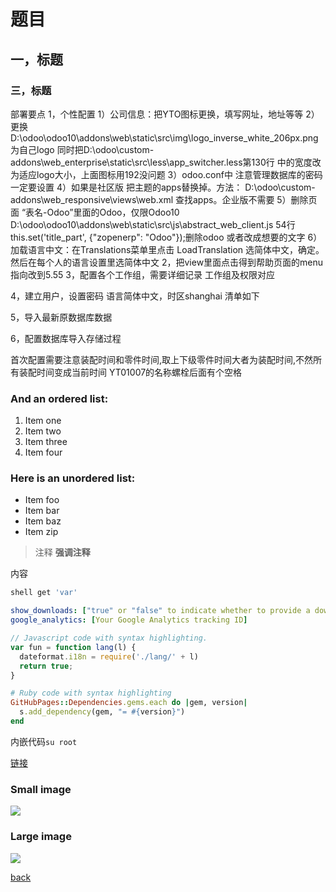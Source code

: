 # 题目

## 一，标题
### 三，标题
部署要点
1，个性配置
   1）公司信息：把YTO图标更换，填写网址，地址等等
   2）更换D:\odoo\odoo10\addons\web\static\src\img\logo_inverse_white_206px.png为自己logo
   同时把D:\odoo\custom-addons\web_enterprise\static\src\less\app_switcher.less第130行 中的宽度改为适应logo大小，上面图标用192没问题
   3）odoo.conf中 注意管理数据库的密码一定要设置
   4）如果是社区版 把主题的apps替换掉。方法： D:\odoo\custom-addons\web_responsive\views\web.xml 查找apps。企业版不需要
   5）删除页面 “表名-Odoo”里面的Odoo，仅限Odoo10
   D:\odoo\odoo10\addons\web\static\src\js\abstract_web_client.js    54行
   this.set('title_part', {"zopenerp": "Odoo"});删除odoo 或者改成想要的文字
   6）加载语言中文：在Translations菜单里点击 LoadTranslation 选简体中文，确定。然后在每个人的语言设置里选简体中文
2，把view里面点击得到帮助页面的menu指向改到5.55
3，配置各个工作组，需要详细记录
   工作组及权限对应

4，建立用户，设置密码
   语言简体中文，时区shanghai
   清单如下

5，导入最新原数据库数据

6，配置数据库导入存储过程

首次配置需要注意装配时间和零件时间,取上下级零件时间大者为装配时间,不然所有装配时间变成当前时间
YT01007的名称螺栓后面有个空格

### And an ordered list:
1.  Item one
1.  Item two
1.  Item three
1.  Item four

### Here is an unordered list:
*   Item foo
*   Item bar
*   Item baz
*   Item zip

> 注释
> **强调注释**

内容

```sh
shell get 'var'
```

```yml
show_downloads: ["true" or "false" to indicate whether to provide a download URL]
google_analytics: [Your Google Analytics tracking ID]
```

```js
// Javascript code with syntax highlighting.
var fun = function lang(l) {
  dateformat.i18n = require('./lang/' + l)
  return true;
}
```

```ruby
# Ruby code with syntax highlighting
GitHubPages::Dependencies.gems.each do |gem, version|
  s.add_dependency(gem, "= #{version}")
end
```

内嵌代码`su root`

[链接](http://123.com/art/abc.htm)

### Small image

![](https://assets-cdn.github.com/images/icons/emoji/octocat.png)

### Large image

![](https://guides.github.com/activities/hello-world/branching.png)

[back](../)